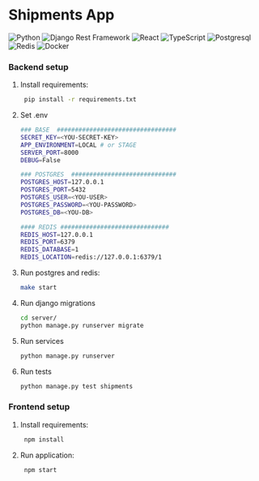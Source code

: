 # Shipments App
![Python](https://img.shields.io/badge/-Python-black?style=flat-square&logo=Python)
![Django Rest Framework](https://img.shields.io/badge/DRF-red?style=flat-square&logo=Django)
![React](https://img.shields.io/badge/-React-%232c3e50?style=flat-square&logo=react)
![TypeScript](https://img.shields.io/badge/-TypeScript-007ACC?style=flat-square&logo=typescript&logoColor=white)
![Postgresql](https://img.shields.io/badge/-Postgresql-%232c3e50?style=flat-square&logo=Postgresql)
![Redis](https://img.shields.io/badge/-Redis-FCA121?style=flat-square&logo=Redis)
![Docker](https://img.shields.io/badge/-Docker-46a2f1?style=flat-square&logo=docker&logoColor=white)

### Backend setup

1. Install requirements:

    ```sh
     pip install -r requirements.txt
    ```
 
2. Set .env 

    ```sh
    ### BASE  #################################
    SECRET_KEY=<YOU-SECRET-KEY>
    APP_ENVIRONMENT=LOCAL # or STAGE
    SERVER_PORT=8000
    DEBUG=False
   
    ### POSTGRES  #############################
    POSTGRES_HOST=127.0.0.1
    POSTGRES_PORT=5432
    POSTGRES_USER=<YOU-USER>
    POSTGRES_PASSWORD=<YOU-PASSWORD>
    POSTGRES_DB=<YOU-DB>
   
    #### REDIS ##############################
    REDIS_HOST=127.0.0.1
    REDIS_PORT=6379
    REDIS_DATABASE=1
    REDIS_LOCATION=redis://127.0.0.1:6379/1
    ```

3. Run postgres and redis:

    ```sh
    make start
    ```

4. Run django migrations

    ```sh
    cd server/
    python manage.py runserver migrate
    ```

5. Run services

    ```sh
    python manage.py runserver
    ```

6. Run tests

    ```sh
    python manage.py test shipments
    ```

### Frontend setup
1. Install requirements:

    ```sh
     npm install
    ```
   
2. Run application:

    ```sh
     npm start
    ```